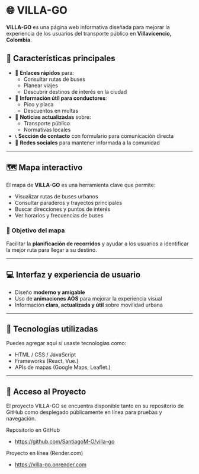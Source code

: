 # 🌐 VILLA-GO

**VILLA-GO** es una página web informativa diseñada para mejorar la experiencia de los usuarios del transporte público en **Villavicencio, Colombia**.

## 🚀 Características principales

- 🔗 **Enlaces rápidos** para:
  - Consultar rutas de buses
  - Planear viajes
  - Descubrir destinos de interés en la ciudad
- 🚗 **Información útil para conductores**:
  - Pico y placa
  - Descuentos en multas
- 📰 **Noticias actualizadas** sobre:
  - Transporte público
  - Normativas locales
- 📞 **Sección de contacto** con formulario para comunicación directa
- 📱 **Redes sociales** para mantener informada a la comunidad

---

## 🗺️ Mapa interactivo

El mapa de **VILLA-GO** es una herramienta clave que permite:

- Visualizar rutas de buses urbanos
- Consultar paraderos y trayectos principales
- Buscar direcciones y puntos de interés
- Ver horarios y frecuencias de buses

### 🎯 Objetivo del mapa

Facilitar la **planificación de recorridos** y ayudar a los usuarios a identificar la mejor ruta para llegar a su destino.

---

## 💻 Interfaz y experiencia de usuario

- Diseño **moderno y amigable**
- Uso de **animaciones AOS** para mejorar la experiencia visual
- Información **clara, actualizada y útil** sobre movilidad urbana

---

## 📎 Tecnologías utilizadas

Puedes agregar aquí si usaste tecnologías como:
- HTML / CSS / JavaScript
- Frameworks (React, Vue.)
- APIs de mapas (Google Maps, Leaflet.)

---

## 📎 Acceso al Proyecto

El proyecto VILLA-GO se encuentra disponible tanto en su repositorio de GitHub como desplegado públicamente en línea para pruebas y navegación.

Repositorio en GitHub
- https://github.com/SantiagoM-O/villa-go

Proyecto en línea (Render.com)
- https://villa-go.onrender.com
